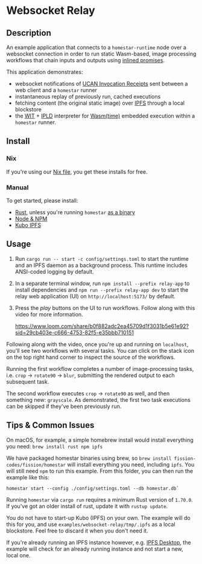 # Websocket Relay

## Description

An example application that connects to a `homestar-runtime` node
over a websocket connection in order to run static Wasm-based, image
processing workflows that chain inputs and outputs using
[inlined promises][pipelines].

This application demonstrates:

  * websocket notifications of [UCAN Invocation Receipts][spec-receipts] sent
    between a web client and a `homestar` runner
  * instantaneous replay of previously run, cached executions
  * fetching content (the original static image) over [IPFS][ipfs]
    through a local blockstore
  * the [WIT][wit] + [IPLD][ipld] interpreter for
    [Wasm(time)][wasmtime] embedded execution within a `homestar` runner.

## Install

### Nix

If you're using our [Nix file](../../flake.nix), you get these installs for free.

### Manual

To get started, please install:

* [Rust][install-rust], unless you're running `homestar` [as a binary][rust-binary]
* [Node & NPM][install-npm]
* [Kubo IPFS][install-ipfs]

## Usage

1. Run `cargo run -- start -c config/settings.toml` to start the runtime and
   an IPFS daemon as a background process. This runtime includes
   ANSI-coded logging by default.

2. In a separate terminal window, run `npm install --prefix relay-app` to
   install dependencies and `npm run --prefix relay-app dev` to start the
   relay web application (UI) on `http://localhost:5173/` by default.

3. Press the *play* buttons on the UI to run workflows. Follow along with this
   video for more information.

   https://www.loom.com/share/b0f882adc2ea45709d1f3031b5e61e92?sid=29cb403e-c666-4753-82f5-e35bbb710151

Following along with the video, once you're up and running on `localhost`,
you'll see two workflows with several tasks. You can click on the stack icon on
the top right hand corner to inspect the source of the workflows.

Running the first workflow completes a number of image-processing tasks, i.e.
`crop` -> `rotate90` -> `blur`, submitting the rendered output to each
subsequent task.

The second workflow executes `crop` -> `rotate90` as well, and then something
new: `grayscale`. As demonstrated, the first two task executions can be skipped
if they've been previously run.

## Tips & Common Issues

On macOS, for example, a simple homebrew install would install everything you
need: `brew install rust npm ipfs`

We have packaged homestar binaries using brew, so
`brew install fission-codes/fission/homestar` will install everything you need,
including `ipfs`. You will still need `npm` to run this example. From this folder,
you can then run the example like this:

```
homestar start --config ./config/settings.toml --db homestar.db`
```

Running `homestar` via `cargo run` requires a minimum Rust version of
`1.70.0`. If you've got an older install of rust, update it with
`rustup update`.

You do not have to start-up Kubo (IPFS) on your own. The example will do this
for you, and use `examples/websocket-relay/tmp/.ipfs` as a local blockstore.
Feel free to discard it when you don't need it.

If you're already running an IPFS instance however, e.g. [IPFS Desktop][ipfs-desktop],
the example will check for an already running instance and not start a new,
local one.

[install-ipfs]: https://docs.ipfs.tech/install/
[install-npm]: https://docs.npmjs.com/downloading-and-installing-node-js-and-npm
[install-rust]: https://www.rust-lang.org/tools/install
[ipfs]: https://ipfs.tech/
[ipfs-desktop]: https://docs.ipfs.tech/install/ipfs-desktop/
[ipld]: https://ipld.io/
[pipelines]: https://github.com/ucan-wg/invocation#9-pipelines
[rust-binary]: https://doc.rust-lang.org/book/ch01-03-hello-cargo.html#building-for-release
[spec-receipts]: https://github.com/ucan-wg/invocation#8-receipt
[wasmtime]: https://github.com/bytecodealliance/wasmtime
[wit]: https://github.com/WebAssembly/component-model/blob/main/design/mvp/WIT.md
